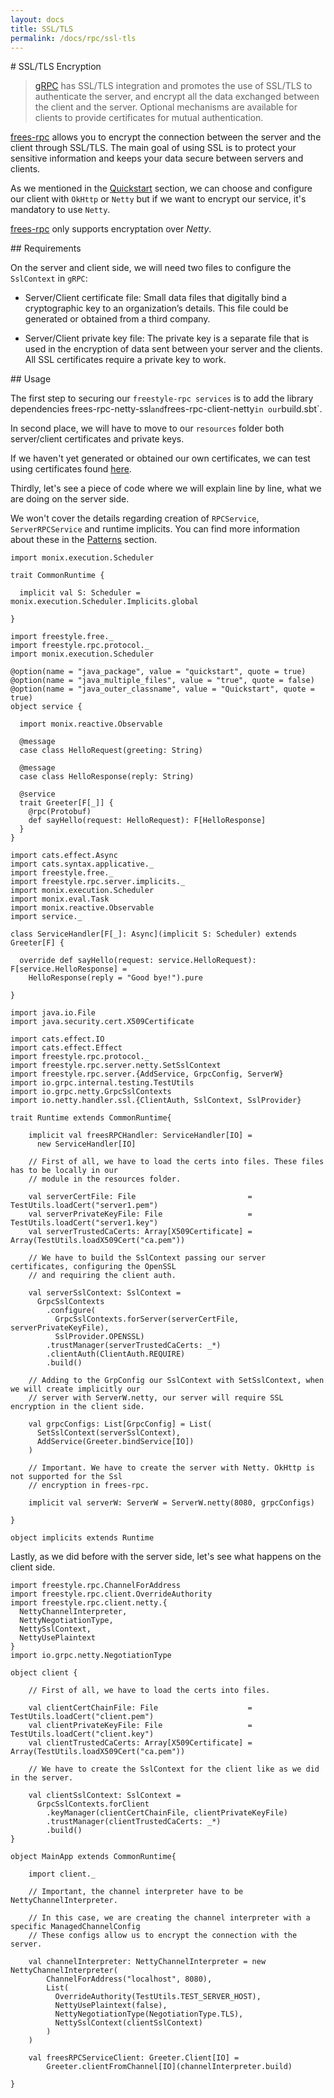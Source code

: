 ```yaml
---
layout: docs
title: SSL/TLS
permalink: /docs/rpc/ssl-tls
---
```


# SSL/TLS Encryption

> [gRPC](https://grpc.io/docs/guides/auth.html) has SSL/TLS integration and promotes the use of SSL/TLS to authenticate the server, and encrypt all the data exchanged between the client and the server. Optional mechanisms are available for clients to provide certificates for mutual authentication.

[frees-rpc] allows you to encrypt the connection between the server and the client through SSL/TLS. The main goal of using SSL is to protect your sensitive information and keeps your data secure between servers and clients.

As we mentioned in the [Quickstart](/docs/rpc/quickstart) section, we can choose and configure our client with `OkHttp` or `Netty` but if we want to encrypt our service, it's mandatory to use `Netty`.

[frees-rpc] only supports encryptation over *Netty*.

## Requirements 

On the server and client side, we will need two files to configure the `SslContext` in `gRPC`:

* Server/Client certificate file: Small data files that digitally bind a cryptographic key to an organization’s details. This file could be generated or obtained from a third company.

* Server/Client private key file: The private key is a separate file that is used in the encryption of data sent between your server and the clients. All SSL certificates require a private key to work.

## Usage

The first step to securing our `freestyle-rpc services` is to add the library dependencies frees-rpc-netty-ssl` and `frees-rpc-client-netty` in our `build.sbt`.


In second place, we will have to move to our `resources` folder both server/client certificates and private keys. 

If we haven't yet generated or obtained our own certificates, we can test using certificates found [here](https://github.com/grpc/grpc-java/tree/master/testing/src/main/resources/certs).

Thirdly, let's see a piece of code where we will explain line by line, what we are doing on the server side.

We won't cover the details regarding creation of `RPCService`, `ServerRPCService` and runtime implicits. You can find more information about these in the [Patterns](/docs/rpc/patterns) section.

```tut:invisible
import monix.execution.Scheduler

trait CommonRuntime {

  implicit val S: Scheduler = monix.execution.Scheduler.Implicits.global

}
```

```tut:invisible
import freestyle.free._
import freestyle.rpc.protocol._
import monix.execution.Scheduler

@option(name = "java_package", value = "quickstart", quote = true)
@option(name = "java_multiple_files", value = "true", quote = false)
@option(name = "java_outer_classname", value = "Quickstart", quote = true)
object service {

  import monix.reactive.Observable

  @message
  case class HelloRequest(greeting: String)

  @message
  case class HelloResponse(reply: String)

  @service
  trait Greeter[F[_]] {
    @rpc(Protobuf)
    def sayHello(request: HelloRequest): F[HelloResponse]
  }
}
```

```tut:invisible
import cats.effect.Async
import cats.syntax.applicative._
import freestyle.free._
import freestyle.rpc.server.implicits._
import monix.execution.Scheduler
import monix.eval.Task
import monix.reactive.Observable
import service._

class ServiceHandler[F[_]: Async](implicit S: Scheduler) extends Greeter[F] {

  override def sayHello(request: service.HelloRequest): F[service.HelloResponse] =
    HelloResponse(reply = "Good bye!").pure

}
```

```tut:silent
import java.io.File
import java.security.cert.X509Certificate

import cats.effect.IO
import cats.effect.Effect
import freestyle.rpc.protocol._
import freestyle.rpc.server.netty.SetSslContext
import freestyle.rpc.server.{AddService, GrpcConfig, ServerW}
import io.grpc.internal.testing.TestUtils
import io.grpc.netty.GrpcSslContexts
import io.netty.handler.ssl.{ClientAuth, SslContext, SslProvider}

trait Runtime extends CommonRuntime{

    implicit val freesRPCHandler: ServiceHandler[IO] =
      new ServiceHandler[IO]

    // First of all, we have to load the certs into files. These files has to be locally in our
    // module in the resources folder.

    val serverCertFile: File                         = TestUtils.loadCert("server1.pem")
    val serverPrivateKeyFile: File                   = TestUtils.loadCert("server1.key")
    val serverTrustedCaCerts: Array[X509Certificate] = Array(TestUtils.loadX509Cert("ca.pem"))

    // We have to build the SslContext passing our server certificates, configuring the OpenSSL
    // and requiring the client auth.

    val serverSslContext: SslContext =
      GrpcSslContexts
        .configure(
          GrpcSslContexts.forServer(serverCertFile, serverPrivateKeyFile),
          SslProvider.OPENSSL)
        .trustManager(serverTrustedCaCerts: _*)
        .clientAuth(ClientAuth.REQUIRE)
        .build()

    // Adding to the GrpConfig our SslContext with SetSslContext, when we will create implicitly our 
    // server with ServerW.netty, our server will require SSL encryption in the client side.

    val grpcConfigs: List[GrpcConfig] = List(
      SetSslContext(serverSslContext),
      AddService(Greeter.bindService[IO])
    )

    // Important. We have to create the server with Netty. OkHttp is not supported for the Ssl 
    // encryption in frees-rpc.

    implicit val serverW: ServerW = ServerW.netty(8080, grpcConfigs)

}

object implicits extends Runtime

```


Lastly, as we did before with the server side, let's see what happens on the client side.

```tut:silent
import freestyle.rpc.ChannelForAddress
import freestyle.rpc.client.OverrideAuthority
import freestyle.rpc.client.netty.{
  NettyChannelInterpreter,
  NettyNegotiationType,
  NettySslContext,
  NettyUsePlaintext
}
import io.grpc.netty.NegotiationType

object client {

    // First of all, we have to load the certs into files.

    val clientCertChainFile: File                    = TestUtils.loadCert("client.pem")
    val clientPrivateKeyFile: File                   = TestUtils.loadCert("client.key")
    val clientTrustedCaCerts: Array[X509Certificate] = Array(TestUtils.loadX509Cert("ca.pem"))

    // We have to create the SslContext for the client like as we did in the server.

    val clientSslContext: SslContext =
      GrpcSslContexts.forClient
        .keyManager(clientCertChainFile, clientPrivateKeyFile)
        .trustManager(clientTrustedCaCerts: _*)
        .build()
}

object MainApp extends CommonRuntime{

	import client._

	// Important, the channel interpreter have to be NettyChannelInterpreter.

	// In this case, we are creating the channel interpreter with a specific ManagedChannelConfig
	// These configs allow us to encrypt the connection with the server.

	val channelInterpreter: NettyChannelInterpreter = new NettyChannelInterpreter(
  		ChannelForAddress("localhost", 8080),
        List(
          OverrideAuthority(TestUtils.TEST_SERVER_HOST),
          NettyUsePlaintext(false),
          NettyNegotiationType(NegotiationType.TLS),
          NettySslContext(clientSslContext)
        )
    )

    val freesRPCServiceClient: Greeter.Client[IO] = 
    	Greeter.clientFromChannel[IO](channelInterpreter.build)

}

```

[RPC]: https://en.wikipedia.org/wiki/Remote_procedure_call
[HTTP/2]: https://http2.github.io/
[gRPC]: https://grpc.io/
[frees-rpc]: https://github.com/frees-io/freestyle-rpc
[Java gRPC]: https://github.com/grpc/grpc-java
[JSON]: https://en.wikipedia.org/wiki/JSON
[gRPC guide]: https://grpc.io/docs/guides/
[@tagless algebra]: http://frees.io/docs/core/algebras/
[PBDirect]: https://github.com/btlines/pbdirect
[scalameta]: https://github.com/scalameta/scalameta
[Monix]: https://monix.io/
[cats-effect]: https://github.com/typelevel/cats-effect
[freestyle-rpc-examples]: https://github.com/frees-io/freestyle-rpc-examples
[Metrifier]: https://github.com/47deg/metrifier
[frees-config]: http://frees.io/docs/patterns/config/